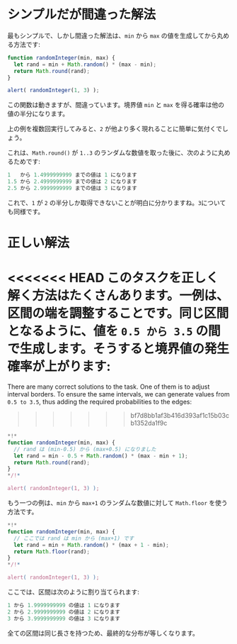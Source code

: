 # シンプルだが間違った解法

最もシンプルで、しかし間違った解法は、`min` から `max` の値を生成してから丸める方法です:

```js run
function randomInteger(min, max) {
  let rand = min + Math.random() * (max - min); 
  return Math.round(rand);
}

alert( randomInteger(1, 3) );
```

この関数は動きますが、間違っています。境界値 `min` と `max` を得る確率は他の値の半分になります。

上の例を複数回実行してみると、`2` が他より多く現れることに簡単に気付くでしょう。

これは、`Math.round()` が `1..3` のランダムな数値を取った後に、次のように丸めるためです:

```js no-beautify
1   から 1.4999999999 までの値は 1 になります
1.5 から 2.4999999999 までの値は 2 になります
2.5 から 2.9999999999 までの値は 3 になります
```

これで、`1` が `2` の半分しか取得できないことが明白に分かりますね。`3`についても同様です。

# 正しい解法

<<<<<<< HEAD
このタスクを正しく解く方法はたくさんあります。一例は、区間の端を調整することです。同じ区間となるように、値を `0.5 から 3.5` の間で生成します。そうすると境界値の発生確率が上がります:
=======
There are many correct solutions to the task. One of them is to adjust interval borders. To ensure the same intervals, we can generate values from `0.5 to 3.5`, thus adding the required probabilities to the edges:
>>>>>>> bf7d8bb1af3b416d393af1c15b03cb1352da1f9c

```js run
*!*
function randomInteger(min, max) {
  // rand は (min-0.5) から (max+0.5) になりました
  let rand = min - 0.5 + Math.random() * (max - min + 1);
  return Math.round(rand);
}
*/!*

alert( randomInteger(1, 3) );
```

もう一つの例は、`min` から `max+1` のランダムな数値に対して `Math.floor` を使う方法です。

```js run
*!*
function randomInteger(min, max) {
  // ここでは rand は min から (max+1) です
  let rand = min + Math.random() * (max + 1 - min);
  return Math.floor(rand);
}
*/!*

alert( randomInteger(1, 3) );
```

ここでは、区間は次のように割り当てられます:

```js no-beautify
1 から 1.9999999999 の値は 1 になります
2 から 2.9999999999 の値は 2 になります
3 から 3.9999999999 の値は 3 になります
```

全ての区間は同じ長さを持つため、最終的な分布が等しくなります。
